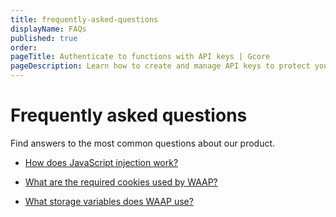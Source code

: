 ```yaml
---
title: frequently-asked-questions
displayName: FAQs
published: true
order: 
pageTitle: Authenticate to functions with API keys | Gcore
pageDescription: Learn how to create and manage API keys to protect your function endpoints from unauthorized access.
---
```

# Frequently asked questions

Find answers to the most common questions about our product.

* <a href="https://gcore.com/docs/waap/frequently-asked-questions/javascript-injection" target="_blank">How does JavaScript injection work?</a>

* <a href="https://gcore.com/docs/waap/frequently-asked-questions/waap-cookies" target="_blank">What are the required cookies used by WAAP?</a>

* <a href="https://gcore.com/docs/waap/frequently-asked-questions/storage-variables" target="_blank">What storage variables does WAAP use?</a>